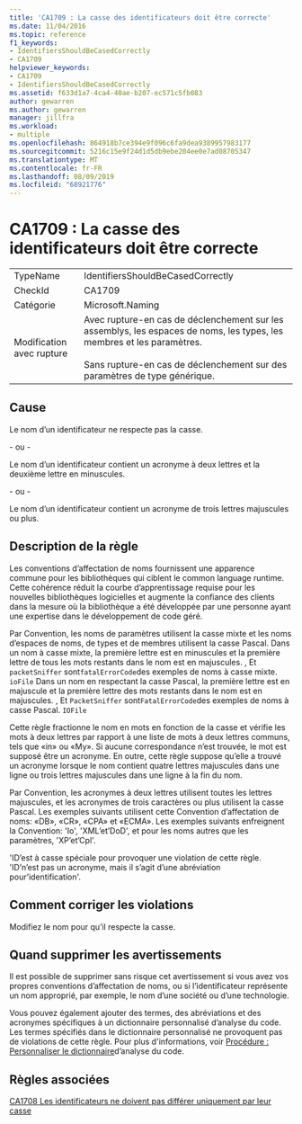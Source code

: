 ```yaml
---
title: 'CA1709 : La casse des identificateurs doit être correcte'
ms.date: 11/04/2016
ms.topic: reference
f1_keywords:
- IdentifiersShouldBeCasedCorrectly
- CA1709
helpviewer_keywords:
- CA1709
- IdentifiersShouldBeCasedCorrectly
ms.assetid: f633d1a7-4ca4-40ae-b207-ec571c5fb083
author: gewarren
ms.author: gewarren
manager: jillfra
ms.workload:
- multiple
ms.openlocfilehash: 864918b7ce394e9f096c6fa9dea9389957983177
ms.sourcegitcommit: 5216c15e9f24d1d5db9ebe204ee0e7ad08705347
ms.translationtype: MT
ms.contentlocale: fr-FR
ms.lasthandoff: 08/09/2019
ms.locfileid: "68921776"
---
```

# <a name="ca1709-identifiers-should-be-cased-correctly"></a>CA1709 : La casse des identificateurs doit être correcte

|||
|-|-|
|TypeName|IdentifiersShouldBeCasedCorrectly|
|CheckId|CA1709|
|Catégorie|Microsoft.Naming|
|Modification avec rupture|Avec rupture-en cas de déclenchement sur les assemblys, les espaces de noms, les types, les membres et les paramètres.<br /><br /> Sans rupture-en cas de déclenchement sur des paramètres de type générique.|

## <a name="cause"></a>Cause

Le nom d’un identificateur ne respecte pas la casse.

\- ou -

Le nom d’un identificateur contient un acronyme à deux lettres et la deuxième lettre en minuscules.

\- ou -

Le nom d’un identificateur contient un acronyme de trois lettres majuscules ou plus.

## <a name="rule-description"></a>Description de la règle

Les conventions d’affectation de noms fournissent une apparence commune pour les bibliothèques qui ciblent le common language runtime. Cette cohérence réduit la courbe d’apprentissage requise pour les nouvelles bibliothèques logicielles et augmente la confiance des clients dans la mesure où la bibliothèque a été développée par une personne ayant une expertise dans le développement de code géré.

Par Convention, les noms de paramètres utilisent la casse mixte et les noms d’espaces de noms, de types et de membres utilisent la casse Pascal. Dans un nom à casse mixte, la première lettre est en minuscules et la première lettre de tous les mots restants dans le nom est en majuscules. , Et `packetSniffer` sont`fatalErrorCode`des exemples de noms à casse mixte. `ioFile` Dans un nom en respectant la casse Pascal, la première lettre est en majuscule et la première lettre des mots restants dans le nom est en majuscules. , Et `PacketSniffer` sont`FatalErrorCode`des exemples de noms à casse Pascal. `IOFile`

Cette règle fractionne le nom en mots en fonction de la casse et vérifie les mots à deux lettres par rapport à une liste de mots à deux lettres communs, tels que «in» ou «My». Si aucune correspondance n’est trouvée, le mot est supposé être un acronyme. En outre, cette règle suppose qu’elle a trouvé un acronyme lorsque le nom contient quatre lettres majuscules dans une ligne ou trois lettres majuscules dans une ligne à la fin du nom.

Par Convention, les acronymes à deux lettres utilisent toutes les lettres majuscules, et les acronymes de trois caractères ou plus utilisent la casse Pascal. Les exemples suivants utilisent cette Convention d’affectation de noms: «DB», «CR», «CPA» et «ECMA». Les exemples suivants enfreignent la Convention: 'Io', 'XML’et’DoD', et pour les noms autres que les paramètres, 'XP’et’Cpl'.

'ID’est à casse spéciale pour provoquer une violation de cette règle. 'ID’n’est pas un acronyme, mais il s’agit d’une abréviation pour’identification'.

## <a name="how-to-fix-violations"></a>Comment corriger les violations

Modifiez le nom pour qu’il respecte la casse.

## <a name="when-to-suppress-warnings"></a>Quand supprimer les avertissements

Il est possible de supprimer sans risque cet avertissement si vous avez vos propres conventions d’affectation de noms, ou si l’identificateur représente un nom approprié, par exemple, le nom d’une société ou d’une technologie.

Vous pouvez également ajouter des termes, des abréviations et des acronymes spécifiques à un dictionnaire personnalisé d’analyse du code. Les termes spécifiés dans le dictionnaire personnalisé ne provoquent pas de violations de cette règle. Pour plus d'informations, voir [Procédure : Personnaliser le dictionnaire](../code-quality/how-to-customize-the-code-analysis-dictionary.md)d’analyse du code.

## <a name="related-rules"></a>Règles associées

[CA1708 Les identificateurs ne doivent pas différer uniquement par leur casse](../code-quality/ca1708-identifiers-should-differ-by-more-than-case.md)